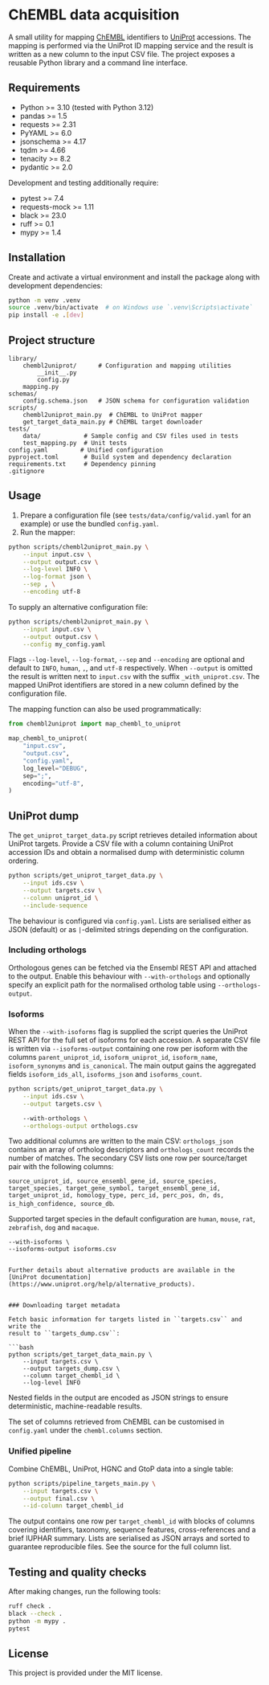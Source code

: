 # ChEMBL data acquisition

A small utility for mapping [ChEMBL](https://www.ebi.ac.uk/chembl/) identifiers to
[UniProt](https://www.uniprot.org/) accessions.  The mapping is performed via the
UniProt ID mapping service and the result is written as a new column to the input
CSV file.  The project exposes a reusable Python library and a command line
interface.

## Requirements

- Python >= 3.10 (tested with Python 3.12)
- pandas >= 1.5
- requests >= 2.31
- PyYAML >= 6.0
- jsonschema >= 4.17
- tqdm >= 4.66
- tenacity >= 8.2
- pydantic >= 2.0

Development and testing additionally require:

- pytest >= 7.4
- requests-mock >= 1.11
- black >= 23.0
- ruff >= 0.1
- mypy >= 1.4

## Installation

Create and activate a virtual environment and install the package along with
development dependencies:

```bash
python -m venv .venv
source .venv/bin/activate  # on Windows use `.venv\Scripts\activate`
pip install -e .[dev]
```

## Project structure

```
library/
    chembl2uniprot/      # Configuration and mapping utilities
        __init__.py
        config.py
    mapping.py
schemas/
    config.schema.json   # JSON schema for configuration validation
scripts/
    chembl2uniprot_main.py  # ChEMBL to UniProt mapper
    get_target_data_main.py # ChEMBL target downloader
tests/
    data/            # Sample config and CSV files used in tests
    test_mapping.py  # Unit tests
config.yaml         # Unified configuration
pyproject.toml       # Build system and dependency declaration
requirements.txt     # Dependency pinning
.gitignore
```

## Usage


1. Prepare a configuration file (see ``tests/data/config/valid.yaml`` for an example)
   or use the bundled ``config.yaml``.
2. Run the mapper:

```bash
python scripts/chembl2uniprot_main.py \
    --input input.csv \
    --output output.csv \
    --log-level INFO \
    --log-format json \
    --sep , \
    --encoding utf-8
```

To supply an alternative configuration file:

```bash
python scripts/chembl2uniprot_main.py \
    --input input.csv \
    --output output.csv \
    --config my_config.yaml
```


Flags ``--log-level``, ``--log-format``, ``--sep`` and ``--encoding`` are optional
and default to ``INFO``, ``human``, ``,``, and ``utf-8`` respectively.  When
``--output`` is omitted the
result is written next to ``input.csv`` with the suffix ``_with_uniprot.csv``.
The mapped UniProt identifiers are stored in a new column defined by the
configuration file.

The mapping function can also be used programmatically:

```python
from chembl2uniprot import map_chembl_to_uniprot

map_chembl_to_uniprot(
    "input.csv",
    "output.csv",
    "config.yaml",
    log_level="DEBUG",
    sep=";",
    encoding="utf-8",
)
```


## UniProt dump

The ``get_uniprot_target_data.py`` script retrieves detailed information about
UniProt targets.  Provide a CSV file with a column containing UniProt accession
IDs and obtain a normalised dump with deterministic column ordering.

```bash
python scripts/get_uniprot_target_data.py \
    --input ids.csv \
    --output targets.csv \
    --column uniprot_id \
    --include-sequence
```

The behaviour is configured via ``config.yaml``.  Lists are serialised either as
JSON (default) or as ``|``-delimited strings depending on the configuration.


### Including orthologs

Orthologous genes can be fetched via the Ensembl REST API and attached to the
output.  Enable this behaviour with ``--with-orthologs`` and optionally specify
an explicit path for the normalised ortholog table using ``--orthologs-output``.

### Isoforms

When the ``--with-isoforms`` flag is supplied the script queries the UniProt
REST API for the full set of isoforms for each accession.  A separate CSV file
is written via ``--isoforms-output`` containing one row per isoform with the
columns ``parent_uniprot_id``, ``isoform_uniprot_id``, ``isoform_name``,
``isoform_synonyms`` and ``is_canonical``.  The main output gains the aggregated
fields ``isoform_ids_all``, ``isoforms_json`` and ``isoforms_count``.


```bash
python scripts/get_uniprot_target_data.py \
    --input ids.csv \
    --output targets.csv \

    --with-orthologs \
    --orthologs-output orthologs.csv
```

Two additional columns are written to the main CSV: ``orthologs_json`` contains
an array of ortholog descriptors and ``orthologs_count`` records the number of
matches.  The secondary CSV lists one row per source/target pair with the
following columns:

``source_uniprot_id, source_ensembl_gene_id, source_species, target_species,
target_gene_symbol, target_ensembl_gene_id, target_uniprot_id, homology_type,
perc_id, perc_pos, dn, ds, is_high_confidence, source_db``.

Supported target species in the default configuration are ``human``, ``mouse``,
``rat``, ``zebrafish``, ``dog`` and ``macaque``.

    --with-isoforms \
    --isoforms-output isoforms.csv
```

Further details about alternative products are available in the
[UniProt documentation](https://www.uniprot.org/help/alternative_products).


### Downloading target metadata

Fetch basic information for targets listed in ``targets.csv`` and write the
result to ``targets_dump.csv``:

```bash
python scripts/get_target_data_main.py \
    --input targets.csv \
    --output targets_dump.csv \
    --column target_chembl_id \
    --log-level INFO
```

Nested fields in the output are encoded as JSON strings to ensure
deterministic, machine-readable results.

The set of columns retrieved from ChEMBL can be customised in
``config.yaml`` under the ``chembl.columns`` section.

### Unified pipeline

Combine ChEMBL, UniProt, HGNC and GtoP data into a single table:

```bash
python scripts/pipeline_targets_main.py \
    --input targets.csv \
    --output final.csv \
    --id-column target_chembl_id
```

The output contains one row per ``target_chembl_id`` with blocks of columns
covering identifiers, taxonomy, sequence features, cross-references and a brief
IUPHAR summary.  Lists are serialised as JSON arrays and sorted to guarantee
reproducible files.  See the source for the full column list.


## Testing and quality checks

After making changes, run the following tools:

```bash
ruff check .
black --check .
python -m mypy .
pytest
```

## License

This project is provided under the MIT license.
